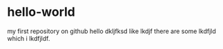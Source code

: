 # hello-world
my first repository on github
hello dkljfksd like lkdjf there are some lkdfjld which i lkdfjldf.
